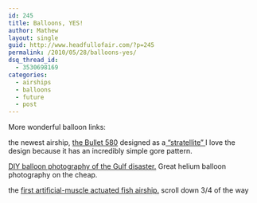 ```yaml
---
id: 245
title: Balloons, YES!
author: Mathew
layout: single
guid: http://www.headfullofair.com/?p=245
permalink: /2010/05/28/balloons-yes/
dsq_thread_id:
  - 3530698169
categories:
  - airships
  - balloons
  - future
  - post
---
```

More wonderful balloon links:

the newest airship, [the Bullet 580][1] designed as a[ &#8220;stratellite&#8221; ][2]I love the design because it has an incredibly simple gore pattern.

[DIY balloon photography of the Gulf disaster.][3] Great helium balloon photography on the cheap.

the [first artificial-muscle actuated fish airship.][4] scroll down 3/4 of the way

 [1]: http://www.space.com/php/multimedia/imagedisplay/img_display.php?pic=stratellite-largest-airship-100520-1-02.jpg%20%20&cap=The+first+inflation+of+the+E-Green+Technologies+Bullet+580+Airship+occurred+at+Garrett+Coliseum+in+Montgomery%2C+Alabama%2C+on+Monday%2C+May+17%2C+2010.+%3Ca+href%3Dhttp%3A%2F%2Fwww.space.com%2Fbusinesstechnology%2Fworlds-largest-airship-stratellite-100520.html%3EFull+Story%3C%2Fa%3E.+Credit%3A+George+Schellenger
 [2]: http://en.wikipedia.org/wiki/Stratellite
 [3]: http://grassrootsmapping.org/
 [4]: http://www.empa.ch/plugin/template/empa/*/72289/---/l=1#s5a